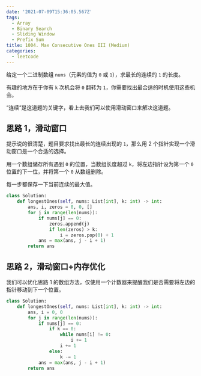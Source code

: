 ```yaml
---
date: '2021-07-09T15:36:05.567Z'
tags:
  - Array
  - Binary Search
  - Sliding Window
  - Prefix Sum
title: 1004. Max Consecutive Ones III (Medium)
categories:
  - leetcode
---
```


给定一个二进制数组 `nums`（元素的值为 `0` 或 `1`），求最长的连续的 `1` 的长度。

有趣的地方在于你有 `k` 次机会将 `0` 翻转为 `1`，你需要找出最合适的时机使用这些机会。

“连续”是这道题的关键字，看上去我们可以使用滑动窗口来解决这道题。

<!-- more -->

## 思路 1，滑动窗口

提示说的很清楚，题目要求找出最长的连续出现的 `1`，那么用 2 个指针实现一个滑动窗口是一个合适的选择。

用一个数组储存所有遇到 `0` 的位置，当数组长度超过 `k`，将左边指针设为第一个 `0` 位置的下一位，并将第一个 `0` 从数组删除。

每一步都保存一下当前连续的最大值。

```python
class Solution:
    def longestOnes(self, nums: List[int], k: int) -> int:
        ans, i, zeros = 0, 0, []
        for j in range(len(nums)):
            if nums[j] == 0:
                zeros.append(j)
                if len(zeros) > k:
                    i = zeros.pop(0) + 1
            ans = max(ans, j - i + 1)
        return ans
```

## 思路 2，滑动窗口+内存优化

我们可以优化思路 1 的数组方法，仅使用一个计数器来提醒我们是否需要将左边的指针移动到下一个位置。

```python
class Solution:
    def longestOnes(self, nums: List[int], k: int) -> int:
        ans, i = 0, 0
        for j in range(len(nums)):
            if nums[j] == 0:
                if k == 0:
                    while nums[i] != 0:
                        i += 1
                    i += 1
                else:
                    k -= 1
            ans = max(ans, j - i + 1)
        return ans
```
